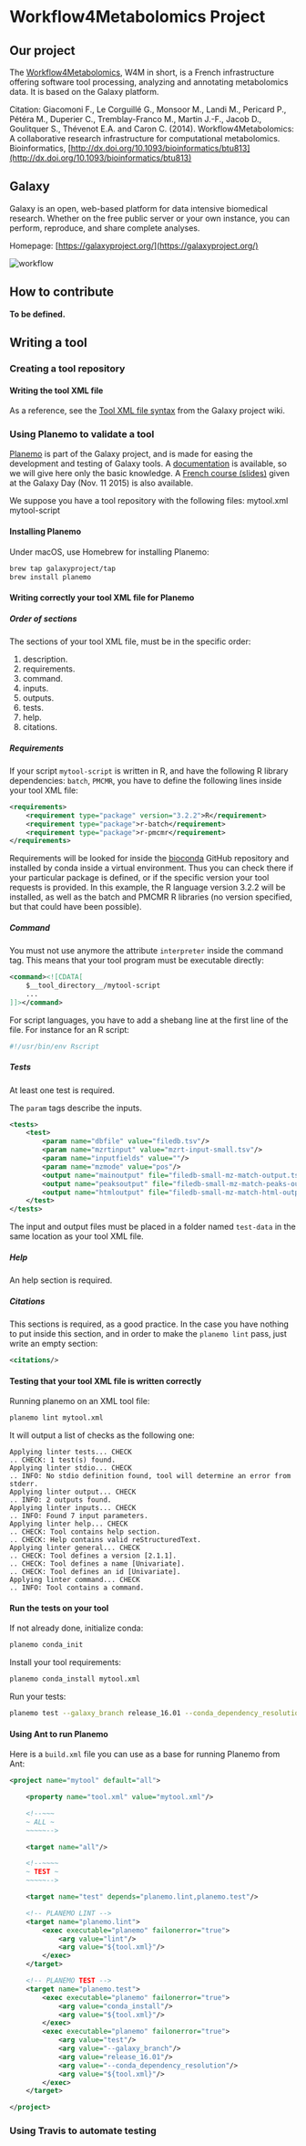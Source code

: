 Workflow4Metabolomics Project
=============================

Our project
-----------
The [Workflow4Metabolomics](http://workflow4metabolomics.org), W4M in short, is a French infrastructure offering software tool processing, analyzing and annotating metabolomics data. It is based on the Galaxy platform.

Citation:
Giacomoni F., Le Corguillé G., Monsoor M., Landi M., Pericard P., Pétéra M., Duperier C., Tremblay-Franco M., Martin J.-F., Jacob D., Goulitquer S., Thévenot E.A. and Caron C. (2014). Workflow4Metabolomics: A collaborative research infrastructure for computational metabolomics. Bioinformatics, [http://dx.doi.org/10.1093/bioinformatics/btu813](http://dx.doi.org/10.1093/bioinformatics/btu813)

Galaxy
------
Galaxy is an open, web-based platform for data intensive biomedical research. Whether on the free public server or your own instance, you can perform, reproduce, and share complete analyses. 

Homepage: [https://galaxyproject.org/](https://galaxyproject.org/)


![workflow](/images/workflow_all_HD_color_2.0.png)

How to contribute
-----------------

**To be defined.**

Writing a tool
--------------

### Creating a tool repository



#### Writing the tool XML file

As a reference, see the [Tool XML file syntax](https://wiki.galaxyproject.org/Admin/Tools/ToolConfigSyntax) from the Galaxy project wiki.

### Using Planemo to validate a tool

[Planemo](https://github.com/galaxyproject/planemo) is part of the Galaxy project, and is made for easing the development and testing of Galaxy tools. A [documentation](http://planemo.readthedocs.org/en/latest/index.html) is available, so we will give here only the basic knowledge.
A [French course (slides)](http://www.france-bioinformatique.fr/sites/default/files/gd2015-planemo-1.0_0.pdf) given at the Galaxy Day (Nov. 11 2015) is also available.
 
We suppose you have a tool repository with the following files:
	mytool.xml
	mytool-script

#### Installing Planemo

Under macOS, use Homebrew for installing Planemo:
```bash 
brew tap galaxyproject/tap
brew install planemo
```

#### Writing correctly your tool XML file for Planemo

##### Order of sections

The sections of your tool XML file, must be in the specific order:

 1. description.
 2. requirements.
 3. command.
 4. inputs.
 5. outputs.
 6. tests.
 7. help.
 8. citations.

##### Requirements

If your script `mytool-script` is written in R, and have the following R library dependencies: `batch`, `PMCMR`, you have to define the following lines inside your tool XML file:
```xml
<requirements>
	<requirement type="package" version="3.2.2">R</requirement>
	<requirement type="package">r-batch</requirement>
	<requirement type="package">r-pmcmr</requirement>
</requirements>
```
Requirements will be looked for inside the [bioconda](https://bioconda.github.io/index.html) GitHub repository and installed by conda inside a virtual environment. Thus you can check there if your particular package is defined, or if the specific version your tool requests is provided.
In this example, the R language version 3.2.2 will be installed, as well as the batch and PMCMR R libraries (no version specified, but that could have been possible).

##### Command

You must not use anymore the attribute `interpreter` inside the command tag. This means that your tool program must be executable directly:
```xml
<command><![CDATA[
	$__tool_directory__/mytool-script
	...
]]></command>
```

For script languages, you have to add a shebang line at the first line of the file. For instance for an R script:
```r
#!/usr/bin/env Rscript
```

##### Tests

At least one test is required.

The `param` tags describe the inputs.
```xml
<tests>
	<test>
		<param name="dbfile" value="filedb.tsv"/>
		<param name="mzrtinput" value="mzrt-input-small.tsv"/>
		<param name="inputfields" value=""/>
		<param name="mzmode" value="pos"/>
		<output name="mainoutput" file="filedb-small-mz-match-output.tsv"/>
		<output name="peaksoutput" file="filedb-small-mz-match-peaks-output.tsv"/>
		<output name="htmloutput" file="filedb-small-mz-match-html-output.html"/>
	</test>
</tests>
```
The input and output files must be placed in a folder named `test-data` in the same location as your tool XML file.

##### Help

An help section is required.

##### Citations

This sections is required, as a good practice.
In the case you have nothing to put inside this section, and in order to make the `planemo lint` pass, just write an empty section:
```xml
<citations/>
```

#### Testing that your tool XML file is written correctly

Running planemo on an XML tool file:
```bash
planemo lint mytool.xml
```

It will output a list of checks as the following one:
```
Applying linter tests... CHECK
.. CHECK: 1 test(s) found.
Applying linter stdio... CHECK
.. INFO: No stdio definition found, tool will determine an error from stderr.
Applying linter output... CHECK
.. INFO: 2 outputs found.
Applying linter inputs... CHECK
.. INFO: Found 7 input parameters.
Applying linter help... CHECK
.. CHECK: Tool contains help section.
.. CHECK: Help contains valid reStructuredText.
Applying linter general... CHECK
.. CHECK: Tool defines a version [2.1.1].
.. CHECK: Tool defines a name [Univariate].
.. CHECK: Tool defines an id [Univariate].
Applying linter command... CHECK
.. INFO: Tool contains a command.
```

#### Run the tests on your tool

If not already done, initialize conda:
```bash
planemo conda_init
```

Install your tool requirements:
```bash
planemo conda_install mytool.xml
```

Run your tests:
```bash
planemo test --galaxy_branch release_16.01 --conda_dependency_resolution mytool.xml
```

#### Using Ant to run Planemo

Here is a `build.xml` file you can use as a base for running Planemo from Ant:
```xml
<project name="mytool" default="all">

	<property name="tool.xml" value="mytool.xml"/>

	<!--~~~
	~ ALL ~
	~~~~~-->

	<target name="all"/>

	<!--~~~~
	~ TEST ~
	~~~~~-->

	<target name="test" depends="planemo.lint,planemo.test"/>

	<!-- PLANEMO LINT -->
	<target name="planemo.lint">
		<exec executable="planemo" failonerror="true">
			<arg value="lint"/>
			<arg value="${tool.xml}"/>
		</exec>
	</target>

	<!-- PLANEMO TEST -->
	<target name="planemo.test">
		<exec executable="planemo" failonerror="true">
			<arg value="conda_install"/>
			<arg value="${tool.xml}"/>
		</exec>
		<exec executable="planemo" failonerror="true">
			<arg value="test"/>
			<arg value="--galaxy_branch"/>
			<arg value="release_16.01"/>
			<arg value="--conda_dependency_resolution"/>
			<arg value="${tool.xml}"/>
		</exec>
	</target>

</project>
```

### Using Travis to automate testing
